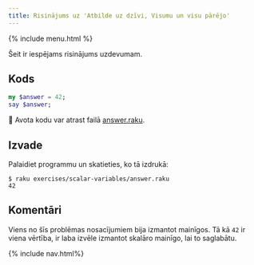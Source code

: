 ```yaml
---
title: Risinājums uz 'Atbilde uz dzīvi, Visumu un visu pārējo'
---
```


{% include menu.html %}

Šeit ir iespējams risinājums uzdevumam.

## Kods

```raku
my $answer = 42;
say $answer;
```

🦋 Avota kodu var atrast failā [answer.raku](https://github.com/ash/raku-course/blob/master/exercises/scalar-variables/answer.raku).

## Izvade

Palaidiet programmu un skatieties, ko tā izdrukā:

```console
$ raku exercises/scalar-variables/answer.raku 
42
```

## Komentāri

Viens no šīs problēmas nosacījumiem bija izmantot mainīgos. Tā kā `42` ir viena vērtība, ir laba izvēle izmantot skalāro mainīgo, lai to saglabātu.

{% include nav.html%}